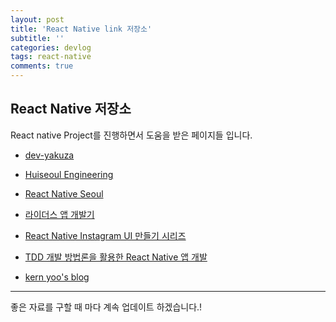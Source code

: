 ```yaml
---
layout: post
title: 'React Native link 저장소'
subtitle: ''
categories: devlog
tags: react-native
comments: true
---
```


## React Native 저장소

React native Project를 진행하면서 도움을 받은 페이지들 입니다.

- [dev-yakuza](https://dev-yakuza.github.io/ko/react-native/)

- [Huiseoul Engineering](https://engineering.huiseoul.com/%EB%A6%AC%EC%95%A1%ED%8A%B8%EB%84%A4%EC%9D%B4%ED%8B%B0%EB%B8%8C%EC%97%90%EC%84%9C-%ED%83%80%EC%9E%85%EC%8A%A4%ED%81%AC%EB%A6%BD%ED%8A%B8-%EC%82%AC%EC%9A%A9%ED%95%98%EA%B8%B0-2018-2ea78fe8f553?gi=e99825692486)

- [React Native Seoul](https://reactnativeseoul.org/)

- [라이더스 앱 개발기](http://woowabros.github.io/experience/2018/05/19/build-app-by-react-native.html)

- [React Native Instagram UI 만들기 시리즈 ](https://steempeak.com/@anpigon/react-native-ui-1)

- [TDD 개발 방법론을 활용한 React Native 앱 개발](https://www.inflearn.com/course/React-TDD/dashboard)

- [kern yoo's blog](https://medium.com/@trustyoo86)
---

좋은 자료를 구할 때 마다 계속 업데이트 하겠습니다.!